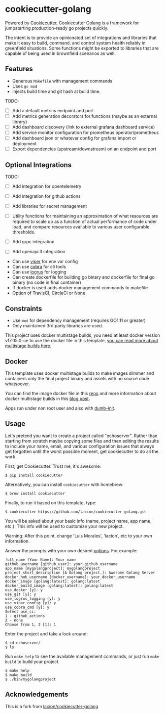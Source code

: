 # cookiecutter-golang

Powered by [Cookiecutter](https://github.com/audreyr/cookiecutter), Cookiecutter Golang is a framework for jumpstarting production-ready go projects quickly.

The intent is to provide an opinionated set of integrations and libraries that make it easy to build, command, and control system health reliably in greenfield situations. Some functions might be exported to libraries that are capable of being used in brownfield scenarios as well.

## Features

- Generous `Makefile` with management commands
- Uses `go mod`
- injects build time and git hash at build time.

TODO:
* [ ] Add a default metrics endpoint and port
* [ ] Add metrics generation decorators for functions (maybe as an external library)
* [ ] Add dashboard discovery (link to external grafana dashboard service)
* [ ] Add service monitor configuration for prometheus operator/prometheus
* [ ] Add dashboard json or whatever config for grafana import or deployment
* [ ] Export dependencies (upstream/downstream) on an endpoint and port

## Optional Integrations

TODO:
* [ ] Add integration for opentelemetry
* [ ] Add integration for github actions
* [ ] Add libraries for secret management
* [ ] Utility functions for maintaining an approximation of what resources are required to scale up as a function of actual performance of code under load, and compare resources available to various user configurable thresholds.
* [ ] Add grpc integration
* [ ] Add openapi 3 integration


- Can use [viper](https://github.com/spf13/viper) for env var config
- Can use [cobra](https://github.com/spf13/cobra) for cli tools
- Can use [logrus](https://github.com/sirupsen/logrus) for logging
- Can create dockerfile for building go binary and dockerfile for final go binary (no code in final container)
- If docker is used adds docker management commands to makefile
- Option of TravisCI, CircleCI or None

## Constraints

- Use `mod` for dependency management (requires GO1.11 or greater)
- Only maintained 3rd party libraries are used.

This project uses docker multistage builds, you need at least docker version v17.05.0-ce to use the docker file in this template, [you can read more about multistage builds here](https://www.critiqus.com/post/multi-stage-docker-builds/).

## Docker

This template uses docker multistage builds to make images slimmer and containers only the final project binary and assets with no source code whatsoever.

You can find the image docker file in this [repo](https://github.com/lacion/alpine-golang-buildimage) and more information about docker multistage builds in this [blog post](https://www.critiqus.com/post/multi-stage-docker-builds/).

Apps run under non root user and also with [dumb-init](https://github.com/Yelp/dumb-init).

## Usage

Let's pretend you want to create a project called "echoserver". Rather than starting from scratch maybe copying 
some files and then editing the results to include your name, email, and various configuration issues that always 
get forgotten until the worst possible moment, get cookiecutter to do all the work.

First, get Cookiecutter. Trust me, it's awesome:
```console
$ pip install cookiecutter
```

Alternatively, you can install `cookiecutter` with homebrew:
```console
$ brew install cookiecutter
```

Finally, to run it based on this template, type:
```console
$ cookiecutter https://github.com/lacion/cookiecutter-golang.git
```

You will be asked about your basic info (name, project name, app name, etc.). This info will be used to customize your new project.

Warning: After this point, change 'Luis Morales', 'lacion', etc to your own information.

Answer the prompts with your own desired [options](). For example:
```console
full_name [Your Name]: Your name
github_username [github_user]: your_github_username
app_name [mygolangproject]: mygolangproject
project_short_description [A Golang project.]: Awesome Golang Server
docker_hub_username [docker_username]: your_docker_username
docker_image [golang:latest]: golang:latest
docker_build_image [golang:latest]: golang:latest
use_docker [y]: y
use_git [y]: y
use_logrus_logging [y]: y
use_viper_config [y]: y
use_cobra_cmd [y]: y
Select use_ci:
1 - github_actions
2 - none
Choose from 1, 2 [1]: 1
```

Enter the project and take a look around:
```console
$ cd echoserver/
$ ls
```

Run `make help` to see the available management commands, or just run `make build` to build your project.
```console
$ make help
$ make build
$ ./bin/mygolangproject
```

## Acknowledgements
This is a fork from [lacion/cookiecutter-golang](https://github.com/lacion/cookiecutter-golang)